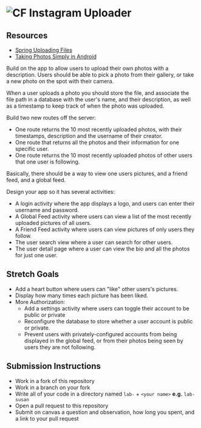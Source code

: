# ![CF](http://i.imgur.com/7v5ASc8.png) Instagram Uploader


## Resources  
* [Spring Uploading Files](https://spring.io/guides/gs/uploading-files/)
* [Taking Photos Simply in Android](https://developer.android.com/training/camera/photobasics.html)

Build on the app to allow users to upload their own photos with a description.
Users should be able to pick a photo from their gallery, or take a new photo
on the spot with their camera.

When a user uploads a photo you should store the file, and associate the
file path in a database with the user's name, and their description, as well as
a timestamp to keep track of when the photo was uploaded.

Build two new routes off the server:
* One route returns the 10 most recently uploaded photos, with their timestamps,
  description and the username of their creator.
* One route that returns all the photos and their information for one specific
  user.
* One route returns the 10 most recently uploaded photos of other users that
  one user is following.
  
Basically, there should be a way to view one users pictures, and a friend feed,
and a global feed.

Design your app so it has several activities:
* A login activity where the app displays a logo, and users can enter their
  username and password.
* A Global Feed activity where users can view a list of the most recently uploaded
  pictures of all users.
* A Friend Feed activity where users can view pictures of only users they follow.
* The user search view where a user can search for other users.
* The user detail page where a user can view the bio and all the photos for just
  one user.

## Stretch Goals
* Add a heart button where users can "like" other users's pictures.
* Display how many times each picture has been liked.
* More Authorization:
  * Add a settings activity where users can toggle their account to be public
    or private
  * Reconfigure the database to store whether a user account is public or
    private.
  * Prevent users with privately-configured accounts from being displayed in the
    global feed, or from their photos being seen by users they are not following.

## Submission Instructions
* Work in a fork of this repository
* Work in a branch on your fork
* Write all of your code in a directory named `lab-` + `<your name>` **e.g.** `lab-susan`
* Open a pull request to this repository
* Submit on canvas a question and observation, how long you spent, and a link to
  your pull request
